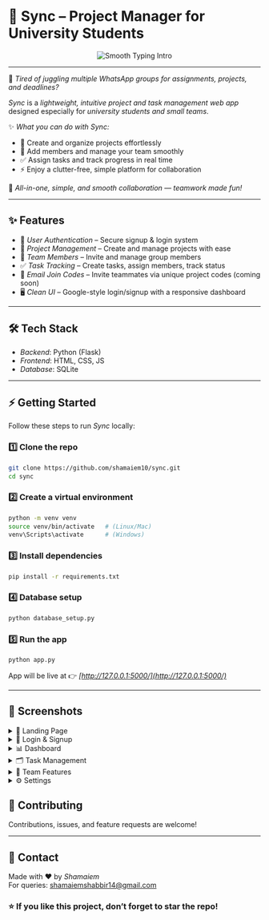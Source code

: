 # 🔗 Sync – Project Manager for University Students

<p align="center">
  <img src="https://readme-typing-svg.herokuapp.com?font=Fira+Code&size=26&pause=2000&color=00C853&center=true&vCenter=true&width=700&lines=Tired+of+juggling+multiple+WhatsApp+groups?;Sync+is+your+friendly+project+manager.;Create+projects,+assign+tasks,+track+progress;No+clutter,+just+smooth+collaboration+🚀" alt="Smooth Typing Intro"/>
</p>

---

💬 *Tired of juggling multiple WhatsApp groups for assignments, projects, and deadlines?*  

*Sync* is a *lightweight, intuitive project and task management web app* designed especially for *university students and small teams*.  

✨ *What you can do with Sync:*  
- 📁 Create and organize projects effortlessly  
- 👥 Add members and manage your team smoothly  
- ✅ Assign tasks and track progress in real time  
- ⚡ Enjoy a clutter-free, simple platform for collaboration  

🚀 *All-in-one, simple, and smooth collaboration — teamwork made fun!*

---


## ✨ Features

- 🔐 *User Authentication* – Secure signup & login system  
- 📁 *Project Management* – Create and manage projects with ease  
- 👥 *Team Members* – Invite and manage group members  
- ✅ *Task Tracking* – Create tasks, assign members, track status  
- 📩 *Email Join Codes* – Invite teammates via unique project codes (coming soon)  
- 🖥 *Clean UI* – Google-style login/signup with a responsive dashboard  

---

## 🛠 Tech Stack

- *Backend*: Python (Flask)  
- *Frontend*: HTML, CSS, JS
- *Database*: SQLite  

---

## ⚡ Getting Started

Follow these steps to run *Sync* locally:

### 1️⃣ Clone the repo
```bash
git clone https://github.com/shamaiem10/sync.git
cd sync
```

### 2️⃣ Create a virtual environment

```bash
python -m venv venv
source venv/bin/activate   # (Linux/Mac)
venv\Scripts\activate      # (Windows)
```

### 3️⃣ Install dependencies

```bash
pip install -r requirements.txt
```
### 4️⃣ Database setup

```bash
python database_setup.py
```
### 5️⃣ Run the app

```bash
python app.py
```

App will be live at 👉 *[http://127.0.0.1:5000/](http://127.0.0.1:5000/)*

---
## 📸 Screenshots

<details>
  <summary>🌿 Landing Page</summary>
  <img src="static/images/Screenshot_27-8-2025_15199_127.0.0.1.jpeg" width="400"/>  
</details>

<details>
  <summary>🔑 Login & Signup</summary>
  <img src="static/images/Screenshot_27-8-2025_151942_127.0.0.1.jpeg" width="400"/>  
</details>

<details>
  <summary>📊 Dashboard</summary>
  <img src="static/images/Screenshot_27-8-2025_152023_127.0.0.1.jpeg" width="400"/>  
</details>

<details>
  <summary>🗂 Task Management</summary>
  <img src="static/images/Screenshot_27-8-2025_15230_127.0.0.1.jpeg" width="400"/>  
  <img src="static/images/Screenshot_27-8-2025_152445_127.0.0.1.jpeg" width="400"/>  
</details>

<details>
  <summary>👥 Team Features</summary>
  <img src="static/images/Screenshot_27-8-2025_15245_127.0.0.1.jpeg" width="400"/>  
  <img src="static/images/Screenshot_27-8-2025_152327_127.0.0.1.jpeg" width="400"/>  
  <img src="static/images/sync9.png" width="400"/>  
</details>

<details>
  <summary>⚙ Settings</summary>
  <img src="static/images/Screenshot_27-8-2025_152519_127.0.0.1.jpeg" width="400"/>  
</details>



## 🤝 Contributing

Contributions, issues, and feature requests are welcome!

---

## 📧 Contact

Made with ❤ by *Shamaiem*  
For queries: [shamaiemshabbir14@gmail.com](mailto:shamaiemshabbir14@gmail.com)


### ⭐ If you like this project, don’t forget to star the repo!




